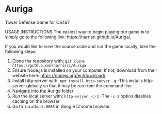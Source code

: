 # Auriga
Tower Defense Game for CS467

USAGE INSTRUCTIONS
The easiest way to begin playing our game is to simply go to the following link: https://harrisri.github.io/Auriga/. 

If you would like to view the source code and run the game locally, take the following steps:
  1) Clone the repository with: `git clone https://github.com/harrisri/Auriga`
  2) Ensure Node.js is installed on your computer.  If not, download from their website here: https://nodejs.org/en/download/ 
  3) Install http-server with: `npm install http-server -g`
    -This installs http-server globally so that it may be run from the command line.
  4) Navigate into the Auriga folder
  5) Run the local server with: `http-server -c-1`
    -The `-c-1` option disables caching on the browser 
  6) Go to `localhost:8080` in Google Chrome browser.
